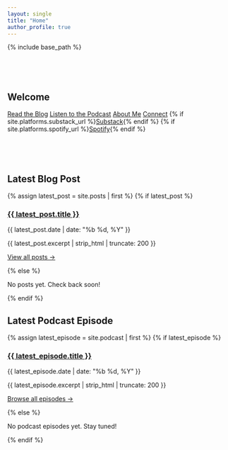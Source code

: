 ```yaml
---
layout: single
title: "Home"
author_profile: true
---
```


{% include base_path %}

<div class="home-intro stack" style="padding: 3rem 0;">
  <h2>Welcome</h2>
  <p>
    <a class="btn btn--primary" href="/blog/">Read the Blog</a>
    <a class="btn btn--primary" href="/podcast/">Listen to the Podcast</a>
    <a class="btn btn--primary" href="/about/">About Me</a>
    <a class="btn btn--primary" href="/connect/">Connect</a>
    {% if site.platforms.substack_url %}<a class="btn btn--primary" href="{{ site.platforms.substack_url }}" target="_blank" rel="noopener">Substack</a>{% endif %}
    {% if site.platforms.spotify_url %}<a class="btn btn--primary" href="{{ site.platforms.spotify_url }}" target="_blank" rel="noopener">Spotify</a>{% endif %}
  </p>
  
</div>

<div class="home-section stack">
  <h2>Latest Blog Post</h2>
  {% assign latest_post = site.posts | first %}
  {% if latest_post %}
    <article class="archive__item will-reveal">
      <h3 class="archive__item-title"><a href="{{ latest_post.url | relative_url }}">{{ latest_post.title }}</a></h3>
      <p class="page__meta">{{ latest_post.date | date: "%b %d, %Y" }}</p>
      <p>{{ latest_post.excerpt | strip_html | truncate: 200 }}</p>
      <p><a href="/blog/">View all posts →</a></p>
    </article>
  {% else %}
    <p>No posts yet. Check back soon!</p>
  {% endif %}
</div>

<div class="home-section stack">
  <h2>Latest Podcast Episode</h2>
  {% assign latest_episode = site.podcast | first %}
  {% if latest_episode %}
    <article class="archive__item will-reveal">
      <h3 class="archive__item-title"><a href="{{ latest_episode.url | relative_url }}">{{ latest_episode.title }}</a></h3>
      <p class="page__meta">{{ latest_episode.date | date: "%b %d, %Y" }}</p>
      <p>{{ latest_episode.excerpt | strip_html | truncate: 200 }}</p>
      <p><a href="/podcast/">Browse all episodes →</a></p>
    </article>
  {% else %}
    <p>No podcast episodes yet. Stay tuned!</p>
  {% endif %}
</div>
